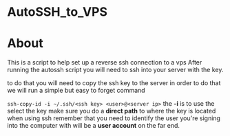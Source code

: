 # AutoSSH_to_VPS

# About

This is a script to help set up a reverse ssh connection to a vps
After running the autossh script you will need to ssh into your server with the key.

to do that you will need to copy the ssh key to the server
in order to do that we will run a simple but easy to forget command

`ssh-copy-id -i ~/.ssh/<ssh key> <user>@<server ip>`
the **-i** is to use the select the key
make sure you do a **direct path** to where the key is located
when using ssh remember that you need to identify the user you're signing into the computer with will be a **user account** on the far end.
